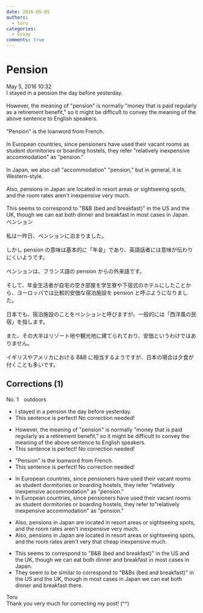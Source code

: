 ```yaml
---
date: 2016-05-05
authors:
  - toru
categories:
  - Essay
comments: true
---
```


# Pension
<div class="date">May 5, 2016 10:32</div>
<div id="post"><div id="body_show_ori">
I stayed in a pension the day before yesterday.<br/><br/>However, the meaning of "pension" is normally "money that is paid regularly as a retirement benefit," so it might be difficult to convey the meaning of the above sentence to English speakers.<br/><br/>"Pension" is the loanword from French.<br/><br/>In European countries, since pensioners have used their vacant rooms as student dormitories or boarding hostels, they refer "relatively inexpensive accommodation" as "pension."<br/><br/>In Japan, we also call "accommodation" "pension," but in general, it is Western-style.<br/><br/>Also, pensions in Japan are located in resort areas or sightseeing spots, and the room rates aren't inexpensive very much.<br/><br/>This seems to correspond to "B&amp;B (bed and breakfast)" in the US and the UK, though we can eat both dinner and breakfast in most cases in Japan.
</div></div>

<!-- more -->

<div id="post_ja"><div id="body_show_mo">
ペンション<br/><br/>私は一昨日、ペンションに泊まりました。<br/><br/>しかし pension の意味は基本的に「年金」であり、英語話者には意味が伝わりにくいようです。<br/><br/>ペンションは、フランス語の pension からの外来語です。<br/><br/>そして、年金生活者が自宅の空き部屋を学生寮や下宿式のホテルにしたことから、ヨーロッパでは比較的安価な宿泊施設を pension と呼ぶようになりました。<br/><br/>日本でも、宿泊施設のことをペンションと呼びますが、一般的には「西洋風の民宿」を指します。<br/><br/>また、その大半はリゾート地や観光地に建てられており、安価というわけではありません。<br/><br/>イギリスやアメリカにおける B&amp;B に相当するようですが、日本の場合は夕食が付くことも多いです。
</div></div>

## Corrections (1)
<div id="block"><div class="first_name"> No. 1　<span class="just_name">outdoors</span></div><div id="block2">
<ul class="correction_field">
<li class="incorrect">I stayed in a pension the day before yesterday.</li>
<li class="corrected perfect">This sentence is perfect! No correction needed!</li>
</ul>
<ul class="correction_field">
<li class="incorrect">However, the meaning of "pension" is normally "money that is paid regularly as a retirement benefit," so it might be difficult to convey the meaning of the above sentence to English speakers.</li>
<li class="corrected perfect">This sentence is perfect! No correction needed!</li>
</ul>
<ul class="correction_field">
<li class="incorrect">"Pension" is the loanword from French.</li>
<li class="corrected perfect">This sentence is perfect! No correction needed!</li>
</ul>
<ul class="correction_field">
<li class="incorrect">In European countries, since pensioners have used their vacant rooms as student dormitories or boarding hostels, they refer "relatively inexpensive accommodation" as "pension."</li>
<li class="corrected correct">
In European countries, since pensioners have used their vacant rooms as student dormitories or boarding hostels, they refer <span class="f_red">to</span>"relatively inexpensive accommodation" as "pension."
</li>
</ul>
<ul class="correction_field">
<li class="incorrect">Also, pensions in Japan are located in resort areas or sightseeing spots, and the room rates aren't inexpensive very much.</li>
<li class="corrected correct">
Also, pensions in Japan are located in resort areas or sightseeing spots, and the room rates aren't <span class="sline">very</span> <span class="f_blue">that</span> <span class="f_blue">cheap</span> <span class="sline">inexpensive</span> <span class="sline">much</span>.
</li>
</ul>
<ul class="correction_field">
<li class="incorrect">This seems to correspond to "B&amp;B (bed and breakfast)" in the US and the UK, though we can eat both dinner and breakfast in most cases in Japan.</li>
<li class="corrected correct">
Th<span class="f_blue">ey</span> seem to <span class="f_blue">be similar to</span> <span class="sline">correspond to</span> "B&amp;B<span class="f_blue">s</span> (bed and breakfast)" in the US and the UK, though in most cases in Japan we can eat both dinner and breakfast <span class="f_blue">there</span>.
</li>
</ul>
</div><div class="name"><span class="just_name">Toru</span><br>
Thank you very much for correcting my post! (^^)
</div>
</div>
